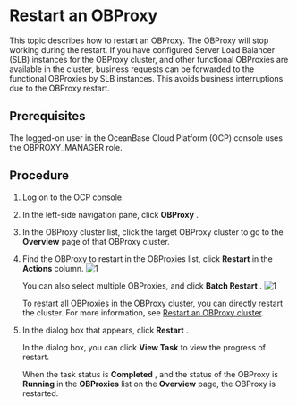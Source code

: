 Restart an OBProxy 
=======================================

This topic describes how to restart an OBProxy. The OBProxy will stop working during the restart. If you have configured Server Load Balancer (SLB) instances for the OBProxy cluster, and other functional OBProxies are available in the cluster, business requests can be forwarded to the functional OBProxies by SLB instances. This avoids business interruptions due to the OBProxy restart. 

Prerequisites 
----------------------------------

The logged-on user in the OceanBase Cloud Platform (OCP) console uses the OBPROXY_MANAGER role.

Procedure 
------------------------------

1. Log on to the OCP console.

   

2. In the left-side navigation pane, click **OBProxy** .

   

3. In the OBProxy cluster list, click the target OBProxy cluster to go to the **Overview** page of that OBProxy cluster.

   

4. Find the OBProxy to restart in the OBProxies list, click **Restart** in the **Actions** column. ![1](https://help-static-aliyun-doc.aliyuncs.com/assets/img/en-US/8704306461/p399671.png)

   You can also select multiple OBProxies, and click **Batch Restart** . ![1](https://help-static-aliyun-doc.aliyuncs.com/assets/img/en-US/8704306461/p399670.png)

   To restart all OBProxies in the OBProxy cluster, you can directly restart the cluster. For more information, see [Restart an OBProxy cluster](../800.obproxy/1300.restarts-all-obproxy-nodes-in-the-obproxy-cluster.md).
   

5. In the dialog box that appears, click **Restart** . 

   In the dialog box, you can click **View Task** to view the progress of restart. 

   When the task status is **Completed** , and the status of the OBProxy is **Running** in the **OBProxies** list on the **Overview** page, the OBProxy is restarted.
   



